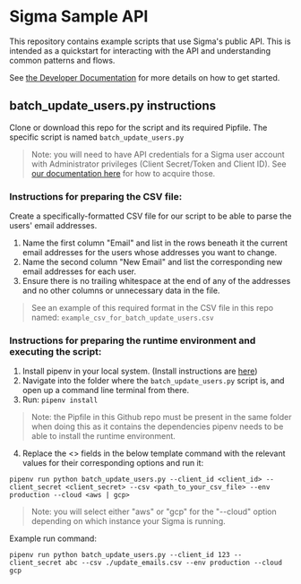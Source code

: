 # Sigma Sample API

This repository contains example scripts that use Sigma's public API. This is intended as a quickstart for interacting with the API and understanding common patterns and flows.

See [the Developer Documentation](https://help.sigmacomputing.com/hc/en-us/sections/4408551771411-API-Get-Started) for more details on how to get started.

## batch_update_users.py instructions  

Clone or download this repo for the script and its required Pipfile. The specific script is named `batch_update_users.py`

> Note: you will need to have API credentials for a Sigma user account with Administrator privileges (Client Secret/Token and Client ID). See [our documentation here](https://help.sigmacomputing.com/hc/en-us/articles/4408555307027-Get-an-API-Token-and-Client-ID) for how to acquire those.

### Instructions for preparing the CSV file:

Create a specifically-formatted CSV file for our script to be able to parse the users' email addresses.

1.  Name the first column "Email" and list in the rows beneath it the current email addresses for the users whose addresses you want to change.
2.  Name the second column "New Email" and list the corresponding new email addresses for each user.    
3.  Ensure there is no trailing whitespace at the end of any of the addresses and no other columns or unnecessary data in the file. 
> See an example of this required format in the CSV file in this repo named: `example_csv_for_batch_update_users.csv`

### Instructions for preparing the runtime environment and executing the script:

1.  Install pipenv in your local system. (Install instructions are [here](http://pipenv.pypa.io/))    
2.  Navigate into the folder where the `batch_update_users.py` script is, and open up a command line terminal from there.
3. Run: `pipenv install`
> Note: the Pipfile in this Github repo must be present in the same folder when doing this as it contains the dependencies pipenv needs to be able to install the runtime environment.
4.  Replace the <> fields in the below template command with the relevant values for their corresponding options and run it:

`pipenv run python batch_update_users.py --client_id <client_id> --client_secret <client_secret> --csv <path_to_your_csv_file> --env production --cloud <aws | gcp>`
> Note: you will select either "aws" or "gcp" for the "--cloud" option depending on which instance your Sigma is running.

Example run command:  

`pipenv run python batch_update_users.py --client_id 123 --client_secret abc --csv ./update_emails.csv --env production --cloud gcp`